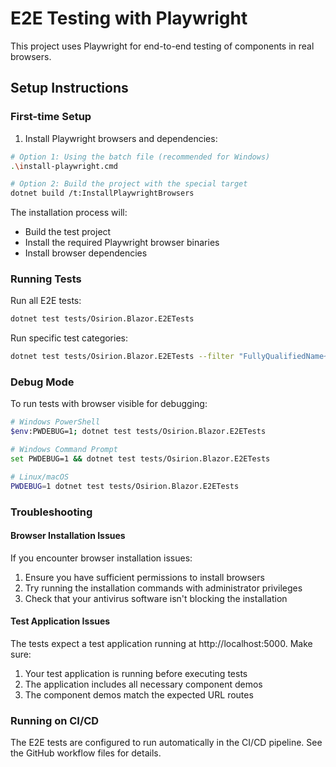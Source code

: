 # E2E Testing with Playwright

This project uses Playwright for end-to-end testing of components in real browsers.

## Setup Instructions

### First-time Setup

1. Install Playwright browsers and dependencies:

```bash
# Option 1: Using the batch file (recommended for Windows)
.\install-playwright.cmd

# Option 2: Build the project with the special target
dotnet build /t:InstallPlaywrightBrowsers
```

The installation process will:
- Build the test project
- Install the required Playwright browser binaries
- Install browser dependencies

### Running Tests

Run all E2E tests:

```bash
dotnet test tests/Osirion.Blazor.E2ETests
```

Run specific test categories:

```bash
dotnet test tests/Osirion.Blazor.E2ETests --filter "FullyQualifiedName~NavigationComponentTests"
```

### Debug Mode

To run tests with browser visible for debugging:

```bash
# Windows PowerShell
$env:PWDEBUG=1; dotnet test tests/Osirion.Blazor.E2ETests

# Windows Command Prompt
set PWDEBUG=1 && dotnet test tests/Osirion.Blazor.E2ETests

# Linux/macOS
PWDEBUG=1 dotnet test tests/Osirion.Blazor.E2ETests
```

### Troubleshooting

#### Browser Installation Issues

If you encounter browser installation issues:

1. Ensure you have sufficient permissions to install browsers
2. Try running the installation commands with administrator privileges
3. Check that your antivirus software isn't blocking the installation

#### Test Application Issues

The tests expect a test application running at http://localhost:5000. Make sure:

1. Your test application is running before executing tests
2. The application includes all necessary component demos
3. The component demos match the expected URL routes

### Running on CI/CD

The E2E tests are configured to run automatically in the CI/CD pipeline. See the GitHub workflow files for details.